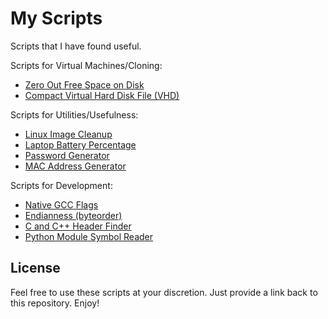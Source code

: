 My Scripts
==========
Scripts that I have found useful.


Scripts for Virtual Machines/Cloning:
 * [Zero Out Free Space on Disk](https://github.com/bezeredi/scripts/blob/master/zero-disk.sh)
 * [Compact Virtual Hard Disk File (VHD)](https://github.com/bezeredi/scripts/blob/master/compact-vhd.ps1)

Scripts for Utilities/Usefulness:
 * [Linux Image Cleanup](https://github.com/bezeredi/scripts/blob/master/image-cleanup.sh)
 * [Laptop Battery Percentage](https://github.com/bezeredi/scripts/blob/master/battery.sh)
 * [Password Generator](https://github.com/bezeredi/scripts/blob/master/genpw.sh)
 * [MAC Address Generator](https://github.com/bezeredi/scripts/blob/master/genmac.sh)

Scripts for Development:
 * [Native GCC Flags](https://github.com/bezeredi/scripts/blob/master/gcc-flags.sh)
 * [Endianness (byteorder)](https://github.com/bezeredi/scripts/blob/master/endianness.py)
 * [C and C++ Header Finder](https://github.com/bezeredi/scripts/blob/master/find-headers.sh)
 * [Python Module Symbol Reader](https://github.com/bezeredi/scripts/blob/master/pymod-symbols.py)



License
-------
Feel free to use these scripts at your discretion. Just provide a link back to
this repository. Enjoy!

